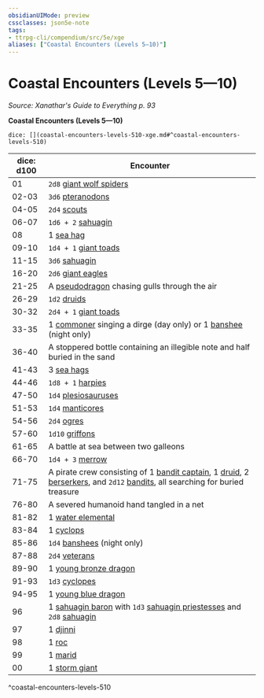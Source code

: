 ```yaml
---
obsidianUIMode: preview
cssclasses: json5e-note
tags:
- ttrpg-cli/compendium/src/5e/xge
aliases: ["Coastal Encounters (Levels 5—10)"]
---
```

# Coastal Encounters (Levels 5—10)
*Source: Xanathar's Guide to Everything p. 93* 

**Coastal Encounters (Levels 5—10)**

`dice: [](coastal-encounters-levels-510-xge.md#^coastal-encounters-levels-510)`

| dice: d100 | Encounter |
|------------|-----------|
| 01 | `2d8` [giant wolf spiders](3-Mechanics/CLI/bestiary/beast/giant-wolf-spider.md) |
| 02-03 | `3d6` [pteranodons](3-Mechanics/CLI/bestiary/beast/pteranodon.md) |
| 04-05 | `2d4` [scouts](3-Mechanics/CLI/bestiary/humanoid/scout.md) |
| 06-07 | `1d6 + 2` [sahuagin](3-Mechanics/CLI/bestiary/humanoid/sahuagin.md) |
| 08 | 1 [sea hag](3-Mechanics/CLI/bestiary/fey/sea-hag.md) |
| 09-10 | `1d4 + 1` [giant toads](3-Mechanics/CLI/bestiary/beast/giant-toad.md) |
| 11-15 | `3d6` [sahuagin](3-Mechanics/CLI/bestiary/humanoid/sahuagin.md) |
| 16-20 | `2d6` [giant eagles](3-Mechanics/CLI/bestiary/beast/giant-eagle.md) |
| 21-25 | A [pseudodragon](3-Mechanics/CLI/bestiary/dragon/pseudodragon.md) chasing gulls through the air |
| 26-29 | `1d2` [druids](3-Mechanics/CLI/bestiary/humanoid/druid.md) |
| 30-32 | `2d4 + 1` [giant toads](3-Mechanics/CLI/bestiary/beast/giant-toad.md) |
| 33-35 | 1 [commoner](3-Mechanics/CLI/bestiary/humanoid/commoner.md) singing a dirge (day only) or 1 [banshee](3-Mechanics/CLI/bestiary/undead/banshee.md) (night only) |
| 36-40 | A stoppered bottle containing an illegible note and half buried in the sand |
| 41-43 | 3 [sea hags](3-Mechanics/CLI/bestiary/fey/sea-hag.md) |
| 44-46 | `1d8 + 1` [harpies](3-Mechanics/CLI/bestiary/monstrosity/harpy.md) |
| 47-50 | `1d4` [plesiosauruses](3-Mechanics/CLI/bestiary/beast/plesiosaurus.md) |
| 51-53 | `1d4` [manticores](3-Mechanics/CLI/bestiary/monstrosity/manticore.md) |
| 54-56 | `2d4` [ogres](3-Mechanics/CLI/bestiary/giant/ogre.md) |
| 57-60 | `1d10` [griffons](3-Mechanics/CLI/bestiary/monstrosity/griffon.md) |
| 61-65 | A battle at sea between two galleons |
| 66-70 | `1d4 + 3` [merrow](3-Mechanics/CLI/bestiary/monstrosity/merrow.md) |
| 71-75 | A pirate crew consisting of 1 [bandit captain](3-Mechanics/CLI/bestiary/humanoid/bandit-captain.md), 1 [druid](3-Mechanics/CLI/bestiary/humanoid/druid.md), 2 [berserkers](3-Mechanics/CLI/bestiary/humanoid/berserker.md), and `2d12` [bandits](3-Mechanics/CLI/bestiary/humanoid/bandit.md), all searching for buried treasure |
| 76-80 | A severed humanoid hand tangled in a net |
| 81-82 | 1 [water elemental](3-Mechanics/CLI/bestiary/elemental/water-elemental.md) |
| 83-84 | 1 [cyclops](3-Mechanics/CLI/bestiary/giant/cyclops.md) |
| 85-86 | `1d4` [banshees](3-Mechanics/CLI/bestiary/undead/banshee.md) (night only) |
| 87-88 | `2d4` [veterans](3-Mechanics/CLI/bestiary/humanoid/veteran.md) |
| 89-90 | 1 [young bronze dragon](3-Mechanics/CLI/bestiary/dragon/young-bronze-dragon.md) |
| 91-93 | `1d3` [cyclopes](3-Mechanics/CLI/bestiary/giant/cyclops.md) |
| 94-95 | 1 [young blue dragon](3-Mechanics/CLI/bestiary/dragon/young-blue-dragon.md) |
| 96 | 1 [sahuagin baron](3-Mechanics/CLI/bestiary/humanoid/sahuagin-baron.md) with `1d3` [sahuagin priestesses](3-Mechanics/CLI/bestiary/humanoid/sahuagin-priestess.md) and `2d8` [sahuagin](3-Mechanics/CLI/bestiary/humanoid/sahuagin.md) |
| 97 | 1 [djinni](3-Mechanics/CLI/bestiary/elemental/djinni.md) |
| 98 | 1 [roc](3-Mechanics/CLI/bestiary/monstrosity/roc.md) |
| 99 | 1 [marid](3-Mechanics/CLI/bestiary/elemental/marid.md) |
| 00 | 1 [storm giant](3-Mechanics/CLI/bestiary/giant/storm-giant.md) |
^coastal-encounters-levels-510